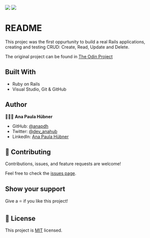 ![](https://img.shields.io/badge/Microverse-blueviolet) ![](https://img.shields.io/badge/RoR-red)

# README

This projec was the first oppurtunity to build a real Rails applications, creating and testing CRUD: Create, Read, Update and Delete.

The original project can be found in [The Odin Project](https://www.theodinproject.com/courses/ruby-on-rails/lessons/ruby-on-rails-ruby-on-rails)

## Built With

- Ruby on Rails
- Visual Studio, Git & GitHub

## Author

👩🏼‍💻 **Ana Paula Hübner**

- GitHub: [@anapdh](https://github.com/anapdh)
- Twitter: [@dev_anahub](https://twitter.com/dev_anahub)
- LinkedIn: [Ana Paula Hübner](https://www.linkedin.com/in/anapdh)


## 🤝 Contributing

Contributions, issues, and feature requests are welcome!

Feel free to check the [issues page](https://github.com/anapdh/SQL-Zoo/issues).


## Show your support

Give a ⭐️ if you like this project!


## 📝 License


This project is [MIT](license.md/) licensed.

